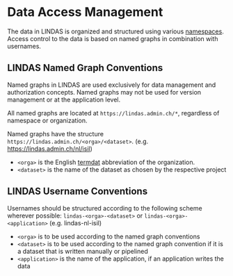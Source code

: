 # Data Access Management

The data in LINDAS is organized and structured using various [namespaces](/governance/namespaces). Access control to the data is based on named graphs in combination with usernames.

## LINDAS Named Graph Conventions

Named graphs in LINDAS are used exclusively for data management and authorization concepts. Named graphs may not be used for version management or at the application level. 

All named graphs are located at `https://lindas.admin.ch/*`, regardless of namespace or organization.

Named graphs have the structure `https://lindas.admin.ch/<orga>/<dataset>`. (e.g. https://lindas.admin.ch/nl/isil)

* `<orga>` is the English [termdat](https://www.termdat.bk.admin.ch/) abbreviation of the organization.
* `<dataset>` is the name of the dataset as chosen by the respective project

## LINDAS Username Conventions

Usernames should be structured according to the following scheme wherever possible: `lindas-<orga>-<dataset>` or `lindas-<orga>-<application>` (e.g. lindas-nl-isil)

* `<orga>` is to be used according to the named graph conventions
* `<dataset>` is to be used according to the named graph convention if it is a dataset that is written manually or pipelined
* `<application>` is the name of the application, if an application writes the data
  